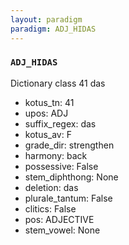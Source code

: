 ```yaml
---
layout: paradigm
paradigm: ADJ_HIDAS
---
```

### ` ADJ_HIDAS `

Dictionary class 41 das
* kotus_tn: 41
* upos: ADJ
* suffix_regex: das
* kotus_av: F
* grade_dir: strengthen
* harmony: back
* possessive: False
* stem_diphthong: None
* deletion: das
* plurale_tantum: False
* clitics: False
* pos: ADJECTIVE
* stem_vowel: None
